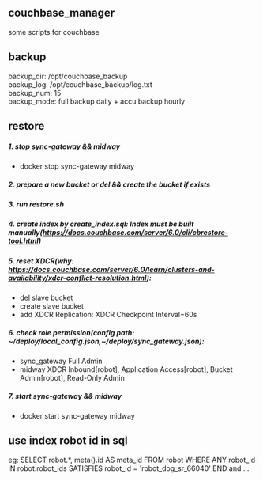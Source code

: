 ## couchbase_manager
some scripts for couchbase

## backup
backup_dir: /opt/couchbase_backup  
backup_log: /opt/couchbase_backup/log.txt  
backup_num: 15  
backup_mode: full backup daily + accu backup hourly

## restore
##### 1. stop sync-gateway && midway
+ docker stop sync-gateway midway
##### 2. prepare a new bucket or del && create the bucket if exists
##### 3. run restore.sh
##### 4. create index by create_index.sql: Index must be built manually(https://docs.couchbase.com/server/6.0/cli/cbrestore-tool.html)
##### 5. reset XDCR(why: https://docs.couchbase.com/server/6.0/learn/clusters-and-availability/xdcr-conflict-resolution.html):
+ del slave bucket
+ create slave bucket
+ add XDCR Replication: XDCR Checkpoint Interval=60s
##### 6. check role permission(config path: ~/deploy/local_config.json,~/deploy/sync_gateway.json): 
+ sync_gateway   Full Admin
+ midway         XDCR Inbound[robot], Application Access[robot], Bucket Admin[robot], Read-Only Admin 
##### 7. start sync-gateway && midway
+ docker start sync-gateway midway

## use index robot id in sql
eg: SELECT robot.*, meta().id AS meta_id FROM robot WHERE ANY robot_id IN robot.robot_ids SATISFIES robot_id = 'robot_dog_sr_66040' END and ...
